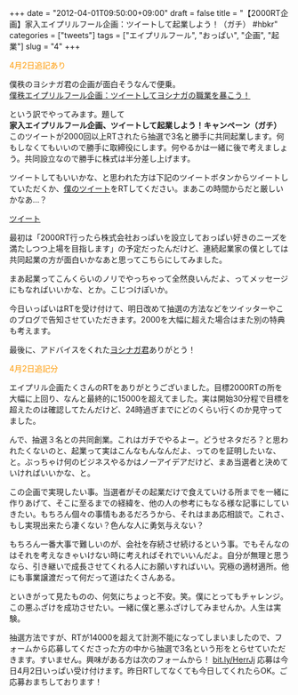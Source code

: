 +++
date = "2012-04-01T09:50:00+09:00"
draft = false
title = "【2000RT企画】家入エイプリルフール企画：ツイートして起業しよう！（ガチ） #hbkr"
categories = ["tweets"]
tags = ["エイプリルフール", "おっぱい", "企画", "起業"]
slug = "4"
+++

<p><span style="color: #ff9900;">4月2日追記あり</span></p>
<p>僕秩のヨシナガ君の企画が面白そうなんで便乗。<br /> <a href="http://www.dfnt.net/t/photo/1204.shtml#120401" target="_blank">僕秩エイプリルフール企画：ツイートしてヨシナガの職業を暴こう！</a></p>
<p>という訳でやってみます。題して<br /><strong>家入エイプリルフール企画、ツイートして起業しよう！キャンペーン（ガチ）</strong><br />このツイートが2000回以上RTされたら抽選で3名と勝手に共同起業します。何もしなくてもいいので勝手に取締役にします。何やるかは一緒に後で考えましょう。共同設立なので勝手に株式は半分差し上げます。</p>
<p>ツイートしてもいいかな、と思われた方は下記のツイートボタンからツイートしていただくか、<a href="https://twitter.com/#!/hbkr/status/186394254371860480" target="_blank">僕のツイート</a>をRTしてください。まあこの時間からだと厳しいかなあ...？</p>
<p>
<a href="https://twitter.com/share" class="twitter-share-button" data-url="http://post.ly/6QFSr" data-text="【2000RT企画】家入エイプリルフール企画：ツイートして起業しよう！（ガチ） #hbkr" data-count="vertical" data-counturl="http://ieiri.posterous.com/117871802" data-via="hbkr" data-lang="ja">ツイート</a><script type="text/javascript" src="//platform.twitter.com/widgets.js"></script>
</p>
<p>最初は「2000RT行ったら株式会社おっぱいを設立しておっぱい好きのニーズを満たしつつ上場を目指します」の予定だったんだけど、連続起業家の僕としては共同起業の方が面白いかなあと思ってこちらにしてみました。</p>
<p>まあ起業ってこんくらいのノリでやっちゃって全然良いんだよ、ってメッセージにもなればいいかな、とか。こじつけぽいか。</p>
<p>今日いっぱいはRTを受け付けて、明日改めて抽選の方法などをツイッターやこのブログで告知させていただきます。2000を大幅に超えた場合はまた別の特典も考えます。</p>
<p>最後に、アドバイスをくれた<a href="http://twitter.com/dfnt" target="_blank">ヨシナガ君</a>ありがとう！</p>
<p><!--more--></p>
<p><span style="color: #ff9900;">4月2日追記分</span></p>
<p>エイプリル企画たくさんのRTをありがとうございました。目標2000RTの所を大幅に上回り、なんと最終的に15000を超えてました。実は開始30分程で目標を超えたのは確認してたんだけど、24時過ぎまでにどのくらい行くのか見守ってました。</p>
<p>んで、抽選３名との共同創業。これはガチでやるよー。どうせネタだろ？と思われたくないのと、起業って実はこんなもんなんだよ、ってのを証明したいな、と。ぶっちゃけ何のビジネスやるかはノーアイデアだけど、まあ当選者と決めていければいいかな、と。</p>
<p>この企画で実現したい事。当選者がその起業だけで食えていける所までを一緒に作りあげて、そこに至るまでの経緯を、他の人の参考にもなる様な記事にしていきたい。もちろん個々の事情もあるだろうから、それはまあ応相談で。これさ、もし実現出来たら凄くない？色んな人に勇気与えない？</p>
<p>もちろん一番大事で難しいのが、会社を存続させ続けるという事。でもそんなのはそれを考えなきゃいけない時に考えればそれでいいんだよ。自分が無理と思うなら、引き継いで成長させてくれる人にお願いすればいい。究極の適材適所。他にも事業譲渡だって何だって道はたくさんある。</p>
<p>といきがって見たものの、何気にちょっと不安。笑。僕にとってもチャレンジ。この悪ふざけを成功させたい。一緒に僕と悪ふざけしてみませんか。人生は実験。</p>
<p>抽選方法ですが、RTが14000を超えて計測不能になってしまいましたので、フォームから応募してくださった方の中から抽選で3名という形をとらせていただきます。すいません。興味がある方は次のフォームから！ <a href="http://bit.ly/HerrJj" target="_blank">bit.ly/HerrJj</a> 応募は今日4月2日いっぱい受け付けます。昨日RTしてなくても今日してくれたらOK。ご応募おまちしております！</p>
<p>&nbsp;</p>
